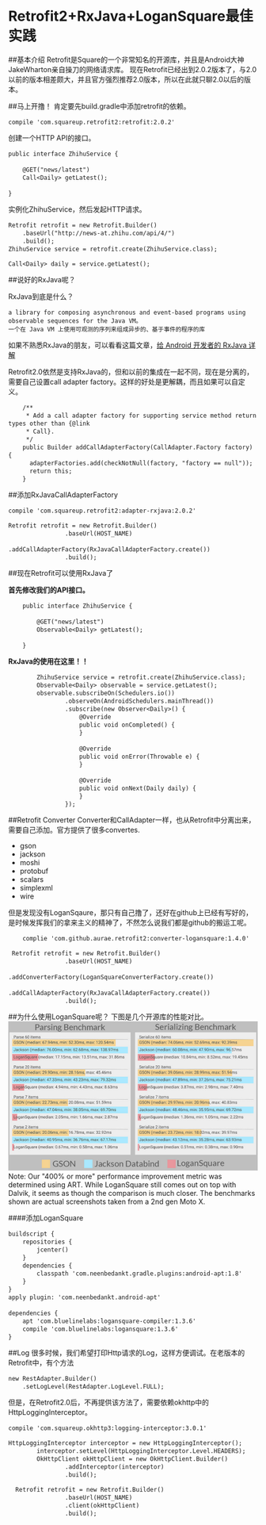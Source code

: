 Retrofit2+RxJava+LoganSquare最佳实践
====================================
##基本介绍
Retrofit是Square的一个非常知名的开源库，并且是Android大神JakeWharton亲自操刀的网络请求库。
现在Retrofit已经出到2.0.2版本了，与2.0以前的版本相差颇大，并且官方强烈推荐2.0版本，所以在此就只聊2.0以后的版本。

##马上开撸！
肯定要先build.gradle中添加retrofit的依赖。

```
compile 'com.squareup.retrofit2:retrofit:2.0.2'
```

创建一个HTTP API的接口。

```
public interface ZhihuService {
   
	@GET("news/latest")
    Call<Daily> getLatest();
    
}
```
实例化ZhihuService，然后发起HTTP请求。

```
Retrofit retrofit = new Retrofit.Builder()
    .baseUrl("http://news-at.zhihu.com/api/4/")
    .build();
ZhihuService service = retrofit.create(ZhihuService.class);
```

```
Call<Daily> daily = service.getLatest();
```

##说好的RxJava呢？

RxJava到底是什么？

```
a library for composing asynchronous and event-based programs using observable sequences for the Java VM。
一个在 Java VM 上使用可观测的序列来组成异步的、基于事件的程序的库
```

如果不熟悉RxJava的朋友，可以看看这篇文章，[给 Android 开发者的 RxJava 详解](http://gank.io/post/560e15be2dca930e00da1083#toc_1)

Retrofit2.0依然是支持RxJava的，但和以前的集成在一起不同，现在是分离的，需要自己设置call adapter factory。这样的好处是更解耦，而且如果可以自定义。

```
	/**
     * Add a call adapter factory for supporting service method return types other than {@link
     * Call}.
     */
    public Builder addCallAdapterFactory(CallAdapter.Factory factory) {
      adapterFactories.add(checkNotNull(factory, "factory == null"));
      return this;
    }

```

##添加RxJavaCallAdapterFactory


```
compile 'com.squareup.retrofit2:adapter-rxjava:2.0.2'
```

```
Retrofit retrofit = new Retrofit.Builder()
                .baseUrl(HOST_NAME)
		        .addCallAdapterFactory(RxJavaCallAdapterFactory.create())
                .build();
```

##现在Retrofit可以使用RxJava了

**首先修改我们的API接口。**

```
	public interface ZhihuService {
	
	    @GET("news/latest")
	    Observable<Daily> getLatest();
	     
	}
```

**RxJava的使用在这里！！**

```	
		ZhihuService service = retrofit.create(ZhihuService.class);
	    Observable<Daily> observable = service.getLatest();
        observable.subscribeOn(Schedulers.io())
                .observeOn(AndroidSchedulers.mainThread())
                .subscribe(new Observer<Daily>() {
                    @Override
                    public void onCompleted() {
                    }

                    @Override
                    public void onError(Throwable e) {
                    }

                    @Override
                    public void onNext(Daily daily) {
                    }
                });
```

##Retrofit Converter
Converter和CallAdapter一样，也从Retrofit中分离出来，需要自己添加。官方提供了很多convertes.
* gson
* jackson
* moshi
* protobuf
* scalars
* simplexml
* wire

但是发现没有LoganSqaure，那只有自己撸了，还好在github上已经有写好的，是时候发挥我们的拿来主义的精神了，不然怎么说我们都是github的搬运工呢。

```
	complie 'com.github.aurae.retrofit2:converter-logansquare:1.4.0'
```

```
 Retrofit retrofit = new Retrofit.Builder()
                .baseUrl(HOST_NAME)
                .addConverterFactory(LoganSquareConverterFactory.create())
                .addCallAdapterFactory(RxJavaCallAdapterFactory.create())
                .build();
```

##为什么使用LoganSquare呢？
下图是几个开源库的性能对比。
![Alt text](arts/1461222338634.png)
 Note: Our "400% or more" performance improvement metric was determined using ART. While LoganSquare still comes out on top with Dalvik, it seems as though the comparison is much closer. The benchmarks shown are actual screenshots taken from a 2nd gen Moto X.	

####添加LoganSquare
```
buildscript {
    repositories {
        jcenter()
    }
    dependencies {
        classpath 'com.neenbedankt.gradle.plugins:android-apt:1.8'
    }
}
apply plugin: 'com.neenbedankt.android-apt'

dependencies {
    apt 'com.bluelinelabs:logansquare-compiler:1.3.6'
    compile 'com.bluelinelabs:logansquare:1.3.6'
}
```

##Log
很多时候，我们希望打印Http请求的Log，这样方便调试。在老版本的Retrofit中，有个方法

```
new RestAdapter.Builder()
    .setLogLevel(RestAdapter.LogLevel.FULL);
```

但是，在Retrofit2.0后，不再提供该方法了，需要依赖okhttp中的HttpLoggingInterceptor。

```
compile 'com.squareup.okhttp3:logging-interceptor:3.0.1'
```

```
HttpLoggingInterceptor interceptor = new HttpLoggingInterceptor();
        interceptor.setLevel(HttpLoggingInterceptor.Level.HEADERS);
        OkHttpClient okHttpClient = new OkHttpClient.Builder()
                .addInterceptor(interceptor)
                .build();
```

```
  Retrofit retrofit = new Retrofit.Builder()
                .baseUrl(HOST_NAME)
                .client(okHttpClient)
                .build();
```

